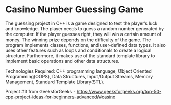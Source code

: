 # Casino Number Guessing Game

The guessing project in C++ is a game designed to test the player’s luck and knowledge. The player needs to guess a random number generated by the computer. If the player guesses right, they will win a certain amount of money. The winning prize depends on the difficulty of the game. The program implements classes, functions, and user-defined data types. It also uses other features such as loops and conditionals to create a logical structure. Furthermore, it makes use of the standard template library to implement basic operations and other data structures.

Technologies Required: C++ programming language, Object Oriented Programming(OOPS), Data Structures, Input/Output Streams, Memory Management, Standard Template Library(STL).

Project #3 from GeeksforGeeks - https://www.geeksforgeeks.org/top-50-cpp-project-ideas-for-beginners-advanced/#casino
